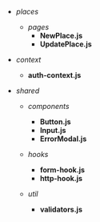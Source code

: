 - _places_

  - _pages_
    - **NewPlace.js**
    - **UpdatePlace.js**

- _context_

  - **auth-context.js**

- _shared_

  - _components_

    - **Button.js**
    - **Input.js**
    - **ErrorModal.js**

  - _hooks_
    - **form-hook.js**
    - **http-hook.js**
  - _util_
    - **validators.js**
